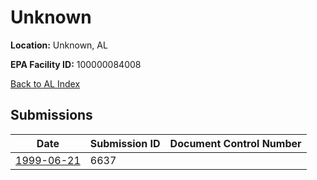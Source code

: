 # Unknown

**Location:** Unknown, AL

**EPA Facility ID:** 100000084008

[Back to AL Index](../../index.md)

## Submissions

| Date | Submission ID | Document Control Number |
|------|--------------|-------------------------|
| [1999-06-21](submissions/6637.md) | 6637 |  |
